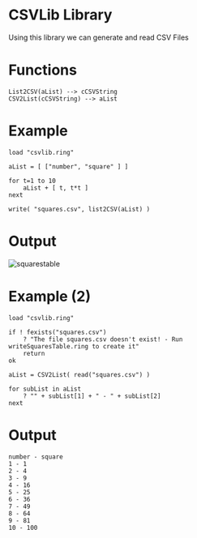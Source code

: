 CSVLib Library
==============

Using this library we can generate and read CSV Files

# Functions

	List2CSV(aList) --> cCSVString
	CSV2List(cCSVString) --> aList

# Example

	load "csvlib.ring"

	aList = [ ["number", "square" ] ]

	for t=1 to 10
		aList + [ t, t*t ]
	next

	write( "squares.csv", list2CSV(aList) )

# Output

![squarestable](https://raw.githubusercontent.com/ring-lang/ring/master/documents/source/squarestable.png)

# Example (2)

	load "csvlib.ring"

	if ! fexists("squares.csv")
		? "The file squares.csv doesn't exist! - Run writeSquaresTable.ring to create it"
		return
	ok
	
	aList = CSV2List( read("squares.csv") )
	
	for subList in aList 
		? "" + subList[1] + " - " + subList[2]
	next

# Output

	number - square
	1 - 1
	2 - 4
	3 - 9
	4 - 16
	5 - 25
	6 - 36
	7 - 49
	8 - 64
	9 - 81
	10 - 100